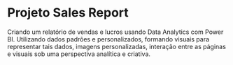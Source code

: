 # Projeto Sales Report
Criando um relatório de vendas e lucros usando Data Analytics com Power BI. Utilizando dados padrões e personalizados, formando visuais para representar tais dados, imagens personalizadas, interação entre as páginas e visuais sob uma perspectiva analítica e criativa.
